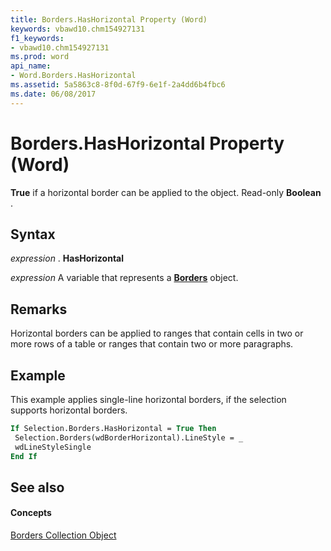 ```yaml
---
title: Borders.HasHorizontal Property (Word)
keywords: vbawd10.chm154927131
f1_keywords:
- vbawd10.chm154927131
ms.prod: word
api_name:
- Word.Borders.HasHorizontal
ms.assetid: 5a5863c8-8f0d-67f9-6e1f-2a4dd6b4fbc6
ms.date: 06/08/2017
---
```



# Borders.HasHorizontal Property (Word)

 **True** if a horizontal border can be applied to the object. Read-only **Boolean** .


## Syntax

 _expression_ . **HasHorizontal**

 _expression_ A variable that represents a **[Borders](borders-object-word.md)** object.


## Remarks

Horizontal borders can be applied to ranges that contain cells in two or more rows of a table or ranges that contain two or more paragraphs.


## Example

This example applies single-line horizontal borders, if the selection supports horizontal borders.


```vb
If Selection.Borders.HasHorizontal = True Then 
 Selection.Borders(wdBorderHorizontal).LineStyle = _ 
 wdLineStyleSingle 
End If
```


## See also


#### Concepts


[Borders Collection Object](borders-object-word.md)

